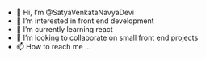 - 👋 Hi, I’m @SatyaVenkataNavyaDevi
- 👀 I’m interested in front end development
- 🌱 I’m currently learning react
- 💞️ I’m looking to collaborate on small front end projects
- 📫 How to reach me ...

<!---
SatyaVenkataNavyaDevi/SatyaVenkataNavyaDevi is a ✨ special ✨ repository because its `README.md` (this file) appears on your GitHub profile.
You can click the Preview link to take a look at your changes.
--->
